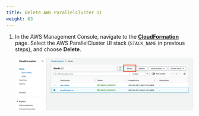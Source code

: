 ```yaml
---
title: Delete AWS ParallelCluster UI
weight: 63
--- 
```


1. In the AWS Management Console, navigate to the [**CloudFormation**](https://console.aws.amazon.com/cloudformation/home?region=us-east-2#/stacks?filteringStatus=active&filteringText=pcluster-ui&viewNested=false&hideStacks=false) page. Select the AWS ParallelCluster UI stack (`STACK_NAME` in previous steps), and choose **Delete**. 

    ![Delete AWS ParallelClusterUI](/static/images/5-cleanup-deletepclusterui.png)
    
